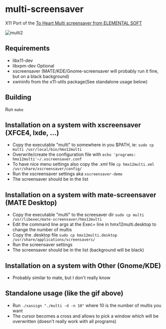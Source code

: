 # multi-screensaver

X11 Port of the [To Heart Multi screensaver from ELEMENTAL SOFT](http://a.pomf.se/vbmbsb.zip)

![multi2](https://cloud.githubusercontent.com/assets/5257054/6196983/f5c1cfe6-b3de-11e4-86f8-4ef84ac3f8de.gif)

## Requirements
 - libx11-dev
 - libxpm-dev
 Optional
 - xscreensaver (MATE/KDE/Gnome-screensaver will probably run it fine, but on a black background)
 - xwininfo from the x11-utils package(See standalone usage below)
 
## Building
 Run ```make```

## Installation on a system with xscreensaver (XFCE4, lxde, ...)
 - Copy the executable "multi" to somewhere in you $PATH, ie: ```sudo cp multi /usr/local/bin/hmx12multi```
 - Overwrite/create the configuration file with ```echo 'programs: hmx12multi'~/.xscreensaver.conf```
 - To have nice menu settings also copy the .xml file ```cp hmx12multi.xml /usr/share/xscreensaver/config/```
 - Run the xscreensaver settings aka ```xscreensaver-demo```
 - The screensaver should be in the list

## Installation on a system with mate-screensaver (MATE Desktop)
 - Copy the executable "multi" to the screesaver dir ```sudo cp multi /usr/libexec/mate-screensaver/hmx12multi```
 - Edit the command line args at the Exec= line in hmx12multi.desktop to change the number of multis
 - Copy the .desktop file ```sudo cp hmx12multi.desktop /usr/share/applications/screensavers/```
 - Run the screensaver settings
 - The screensaver should be in the list (background will be black)

## Installation on a system with Other (Gnome/KDE)
 - Probably similar to mate, but I don't really know

## Standalone usage (like the gif above)
 - Run ```./xassign "./multi -d -n 10"``` where 10 is the number of multis you want
 - The cursor becomes a cross and allows to pick a window which will be overwritten (doesn't really work with all programs)
